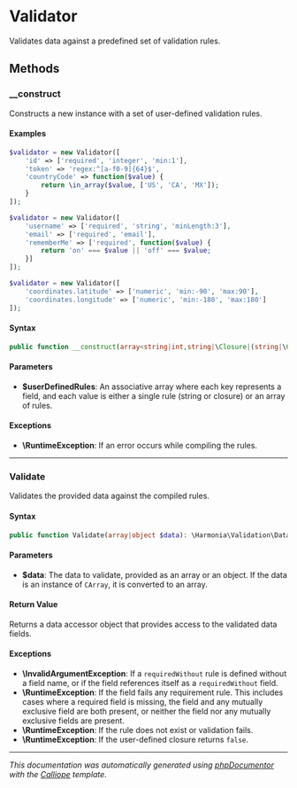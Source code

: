 # Validator

Validates data against a predefined set of validation rules.

## Methods

### __construct

Constructs a new instance with a set of user-defined validation rules.

#### Examples

```php
$validator = new Validator([
    'id' => ['required', 'integer', 'min:1'],
    'token' => 'regex:^[a-f0-9]{64}$',
    'countryCode' => function($value) {
        return \in_array($value, ['US', 'CA', 'MX']);
    }
]);
```
```php
$validator = new Validator([
    'username' => ['required', 'string', 'minLength:3'],
    'email' => ['required', 'email'],
    'rememberMe' => ['required', function($value) {
        return 'on' === $value || 'off' === $value;
    }]
]);
```
```php
$validator = new Validator([
    'coordinates.latitude' => ['numeric', 'min:-90', 'max:90'],
    'coordinates.longitude' => ['numeric', 'min:-180', 'max:180']
]);
```

#### Syntax

```php
public function __construct(array<string|int,string|\Closure|(string|\Closure)[]> $userDefinedRules)
```

#### Parameters

- **$userDefinedRules**: An associative array where each key represents a field, and each value is either a single rule (string or closure) or an array of rules.

#### Exceptions

- **\RuntimeException**: If an error occurs while compiling the rules.

---

### Validate

Validates the provided data against the compiled rules.

#### Syntax

```php
public function Validate(array|object $data): \Harmonia\Validation\DataAccessor
```

#### Parameters

- **$data**: The data to validate, provided as an array or an object. If the data is an instance of `CArray`, it is converted to an array.

#### Return Value

Returns a data accessor object that provides access to the validated data fields.

#### Exceptions

- **\InvalidArgumentException**: If a `requiredWithout` rule is defined without a field name, or if the field references itself as a `requiredWithout` field.
- **\RuntimeException**: If the field fails any requirement rule. This includes cases where a required field is missing, the field and any mutually exclusive field are both present, or neither the field nor any mutually exclusive fields are present.
- **\RuntimeException**: If the rule does not exist or validation fails.
- **\RuntimeException**: If the user-defined closure returns `false`.

---

*This documentation was automatically generated using [phpDocumentor](http://www.phpdoc.org/) with the [Calliope](https://github.com/DaphneWebFramework/Calliope) template.*
